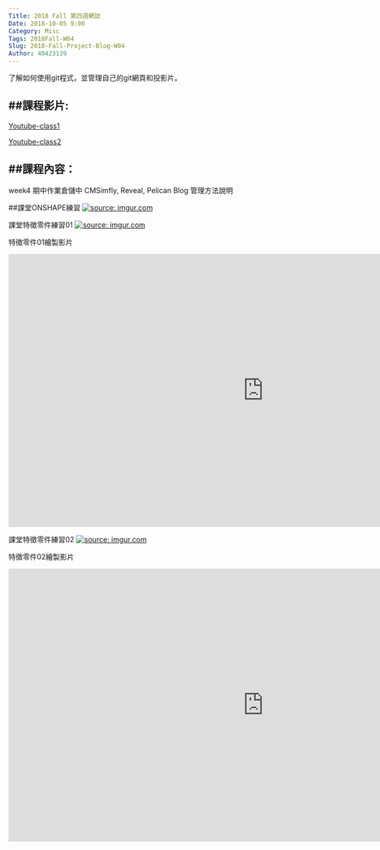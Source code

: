 ```yaml
---
Title: 2018 Fall 第四週網誌
Date: 2018-10-05 9:00
Category: Misc
Tags: 2018Fall-W04
Slug: 2018-Fall-Project-Blog-W04
Author: 40423139
---
```


了解如何使用git程式，並管理自己的git網頁和投影片。

<!-- PELICAN_END_SUMMARY -->


##課程影片:
----

[Youtube-class1](https://www.youtube.com/watch?v=nMU9bYx0vPc)

[Youtube-class2](https://www.youtube.com/watch?v=UdYcuRKS6o4)

##課程內容：
----

week4 期中作業倉儲中 CMSimfly, Reveal, Pelican Blog 管理方法說明

##課堂ONSHAPE練習
<a href="https://imgur.com/2is1Acc"><img src="https://i.imgur.com/2is1Acc.png" title="source: imgur.com" /></a>

課堂特徵零件練習01
<a href="https://imgur.com/RgknR4F"><img src="https://i.imgur.com/RgknR4F.png" title="source: imgur.com" /></a>

特徵零件01繪製影片
<iframe width="1003" height="538" src="https://www.youtube.com/embed/FFOiCVIMidw" frameborder="0" allow="autoplay; encrypted-media" allowfullscreen></iframe>

課堂特徵零件練習02
<a href="https://imgur.com/GBJCJaA"><img src="https://i.imgur.com/GBJCJaA.png" title="source: imgur.com" /></a>

特徵零件02繪製影片
<iframe width="1003" height="538" src="https://www.youtube.com/embed/w__ZdKEQgZw" frameborder="0" allow="autoplay; encrypted-media" allowfullscreen></iframe>